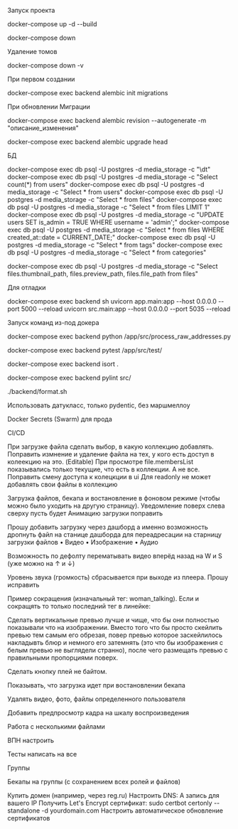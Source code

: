Запуск проекта

docker-compose up -d --build

docker-compose down

Удаление томов

docker-compose down -v

При первом создании

docker-compose exec backend alembic init migrations

При обновлении Миграции

docker-compose exec backend alembic revision --autogenerate -m "описание_изменения"

docker-compose exec backend alembic upgrade head

БД

docker-compose exec db psql -U postgres -d media_storage -c "\dt"
docker-compose exec db psql -U postgres -d media_storage -c "Select count(*) from users"
docker-compose exec db psql -U postgres -d media_storage -c "Select * from users"
docker-compose exec db psql -U postgres -d media_storage -c "Select * from files"
docker-compose exec db psql -U postgres -d media_storage -c "Select * from files LIMIT 1"
docker-compose exec db psql -U postgres -d media_storage -c "UPDATE users SET is_admin = TRUE WHERE username = 'admin';"
docker-compose exec db psql -U postgres -d media_storage -c "Select * from files WHERE created_at::date = CURRENT_DATE;"
docker-compose exec db psql -U postgres -d media_storage -c "Select * from tags"
docker-compose exec db psql -U postgres -d media_storage -c "Select * from categories"

docker-compose exec db psql -U postgres -d media_storage -c "Select files.thumbnail_path, files.preview_path, files.file_path from files"


Для отладки

docker-compose exec backend sh
uvicorn app.main:app --host 0.0.0.0 --port 5000 --reload
uvicorn src.main:app --host 0.0.0.0 --port 5035 --reload

Запуск команд из-под докера

docker-compose exec backend python /app/src/process_raw_addresses.py

docker-compose exec backend pytest /app/src/test/

docker-compose exec backend isort .

docker-compose exec backend pylint src/

./backend/format.sh


Использовать датукласс, только pydentic, без маршмеллоу

Docker Secrets (Swarm) для прода

CI/CD 


При загрузке файла сделать выбор, в какую коллекцию добавлять.
Поправить измнение и удаление файла на тех, у кого есть доступ в колеекцию на это. (Editable)
При просмотре file.membersList показывались только текущие, что есть в коллекции. А не все. 
Поправить смену доступа к колецкции в ui
Для readonly не может добавлять свои файлы в коллекцию



Загрузка файлов, бекапа и востановление в фоновом режиме (чтобы можно было уходить на другую страницу). Уведомление поверх слева сверху пусть будет
Анимацию загрузки поправить

Прошу добавить загрузку через дашборд а именно возможность дропнуть файл на станице дашборда для переадресации на старницу загрузки файлов 
•	Видео
•	Изображение
•	Аудио

Возможность по дефолту перематывать видео вперёд назад на W и S (уже можно на ↑ и ↓)

Уровень звука (громкость) сбрасывается при выходе из плеера. Прошу исправить

Пример сокращения (изначальный тег: woman_talking). Если и сокращять то только последний тег в линейке:

Сделать вертикальные превью лучше и чище, что бы они полностью показывали что на изображении. Вместо того что бы просто скейлить превью тем самым его обрезая, повер превью которое заскейлилось накладывть блюр и немного его затемнять (это что бы изображения с белым превью не выглядели странно), после чего размещать превью с правильными пропорциями поверх.

Сделать кнопку плей не байтом.

Показывать, что загрузка идет при востановлении бекапа

Удалять видео, фото, файлы определенного пользователя

Добавить предпросмотр кадра на шкалу воспроизведения

Работа с несколькими файлами

ВПН настроить

Тесты написать на все

Группы 

Бекапы на группы (с сохранением всех ролей и файлов)


Купить домен (например, через reg.ru)
Настроить DNS: A запись для вашего IP
Получить Let's Encrypt сертификат:
sudo certbot certonly --standalone -d yourdomain.com
Настроить автоматическое обновление сертификатов